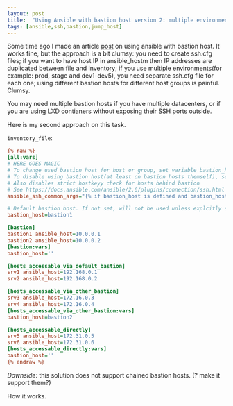 ```yaml
---
layout: post
title:  "Using Ansible with bastion host version 2: multiple environments, different bastion hosts"
tags: [ansible,ssh,bastion,jump_host]
---
```

Some time ago I made an article [post](/2018/01/29/ansible-ssh-bastion-host.html) on using ansible with bastion host. It works fine, but the approach is a bit clumsy: you need to create ssh.cfg files; if you want to have host IP in ansible_hostm then IP addresses are duplicated between file and inventory; if you use multiple environments(for example: prod, stage and dev1-dev5), you need separate ssh.cfg file for each one; using different bastion hosts for different host groups is painful. Clumsy.

You may need multiple bastion hosts if you have multiple datacenters, or if you are using LXD contianers without exposing their SSH ports outside.

Here is my second approach on this task.

`inventory_file`:


```ini
{% raw %}
[all:vars]
# HERE GOES MAGIC
# To change used bastion host for host or group, set variable bastion_host
# To disable using bastion host(at least on bastion hosts themself), set bastion_host=''
# Also disables strict hostkeyy check for hosts behind bastion
# See https://docs.ansible.com/ansible/2.6/plugins/connection/ssh.html
ansible_ssh_common_args="{% if bastion_host is defined and bastion_host | length != 0 %} -o 'ProxyCommand ssh -W %h:%p {{ hostvars[bastion_host].ansible_host }} {% if hostvars[bastion_host].ansible_user is defined %} -o User={{ hostvars[bastion_host].ansible_user }}{% endif %} {% if hostvars[bastion_host].ansible_port is defined %} -o Port={{ hostvars[bastion_host].ansible_port }}{% endif %} -o ControlMaster=auto -o ControlPersist=5m ' -o StrictHostKeyChecking=no {% endif %}"

# Default bastion host. If not set, will not be used unless explcitly specified
bastion_host=bastion1

[bastion]
bastion1 ansible_host=10.0.0.1
bastion2 ansible_host=10.0.0.2
[bastion:vars]
bastion_host=''

[hosts_accessable_via_default_bastion]
srv1 ansible_host=192.168.0.1
srv2 ansible_host=192.168.0.2

[hosts_accessable_via_other_bastion]
srv3 ansible_host=172.16.0.3
srv4 ansible_host=172.16.0.4
[hosts_accessable_via_other_bastion:vars]
bastion_host=bastion2

[hosts_accessable_directly]
srv5 ansible_host=172.31.0.5
srv6 ansible_host=172.31.0.6
[hosts_accessable_directly:vars]
bastion_host=''
{% endraw %}
```

*Downside*: this solution does not support chained bastion hosts. (? make it support them?)

How it works.

